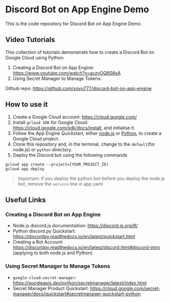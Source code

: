 # Discord Bot on App Engine Demo

This is the code repository for Discord Bot on App Engine Demo.

## Video Tutorials

This collection of tutorials demonstrate how to create a Discord Bot on Google Cloud using Python:
1. Creating a Discord Bot on App Engine: https://www.youtube.com/watch?v=aczvOQ6S6sA
2. Using Secret Manager to Manage Tokens: 

Github repo: https://github.com/yoyu777/discord-bot-on-app-engine

## How to use it

1. Create a Google Cloud account: https://cloud.google.com/
2. Install `gcloud SDK` for Google Cloud: https://cloud.google.com/sdk/docs/install, and initialise it.
3. Follow the App Engine Quickstart, either [node.js](https://cloud.google.com/appengine/docs/standard/nodejs/quickstart) or [Python](https://cloud.google.com/appengine/docs/standard/python3/quickstart), to create a Google Cloud project. 
4. Clone this repository and, in the terminal, change to the `default`(for node.js) or `python` directory.
5. Deploy the Discord bot using the following commands
```
gcloud app create --project=[YOUR_PROJECT_ID]
gcloud app deploy
```
> Important: if you deploy the python bot before you deploy the node.js bot, remove the `service` line in app.yaml

## Useful Links

### Creating a Discord Bot on App Engine
- Node.js discord.js documentaition: https://discord.js.org/#/
- Python discord.py Quickstart: https://discordpy.readthedocs.io/en/latest/quickstart.html
- Creating a Bot Account: https://discordpy.readthedocs.io/en/latest/discord.html#discord-intro (applying to both node.js and Python)
  
### Using Secret Manager to Manage Tokens
- `google-cloud-secret-manager`: https://googleapis.dev/python/secretmanager/latest/index.html
- Secret Manager Product Quickstart: https://cloud.google.com/secret-manager/docs/quickstart#secretmanager-quickstart-python

